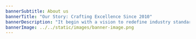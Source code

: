 ```yaml
---
bannerSubtitle: About us
bannerTitle: "Our Story: Crafting Excellence Since 2010"
bannerDescription: "It begin with a vision to redefine industry standards and deliver unparalleled quality in every endeavor. Founded on a commitment to innovation and customer-centric values, we have evolved into a trusted leader known for our dedication to excellence. Over the years, we've forged enduring partnerships, tackled complex challenges with creativity, and continually pushed boundaries to exceed expectations. Join us on our journey as we continue to pioneer new possibilities, uphold our legacy of integrity, and empower success for our clients and communities alike."
bannerImage: ../../static/images/banner-image.png
---
```


